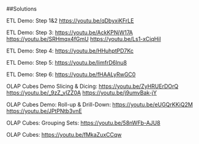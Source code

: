 ##Solutions

ETL Demo: Step 1&2 https://youtu.be/qDbyxiKFrLE

ETL Demo: Step 3: https://youtu.be/AckKPNjW17A https://youtu.be/SRHmqx4fGmU https://youtu.be/Ls1-xCiqHiI

ETL Demo: Step 4: https://youtu.be/HHuhptPD7Kc

ETL Demo: Step 5: https://youtu.be/IimfrD6lnu8

ETL Demo: Step 6: https://youtu.be/fHAALyRwGC0

OLAP Cubes Demo Slicing & Dicing: https://youtu.be/ZyHRUErDOrQ https://youtu.be/_9zZ_vIZZ0A https://youtu.be/j9umvBak-jY 

OLAP Cubes Demo: Roll-up & Drill-Down: https://youtu.be/eUGQrKKiQ2M https://youtu.be/JPtPNtb3vnE

OLAP Cubes: Grouping Sets: https://youtu.be/58nWFb-AJU8

OLAP Cubes: https://youtu.be/fMkaZuxCCqw

